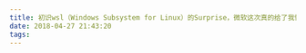 ```yaml
---
title: 初识wsl（Windows Subsystem for Linux）的Surprise，微软这次真的给了我惊喜！
date: 2018-04-27 21:43:20
tags:
---
```

